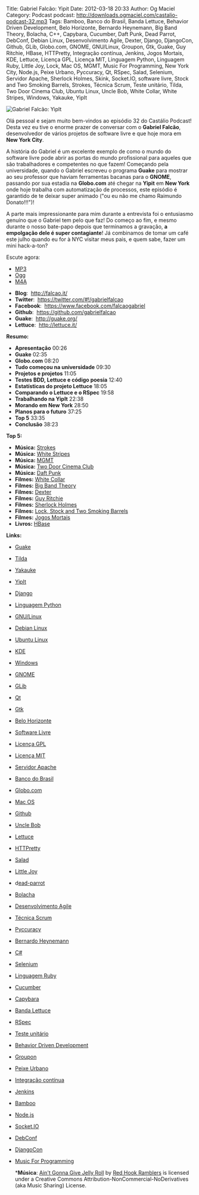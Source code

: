 Title: Gabriel Falcão: Yipit
Date: 2012-03-18 20:33
Author: Og Maciel
Category: Podcast
podcast: http://downloads.ogmaciel.com/castalio-podcast-32.mp3
Tags: Bamboo, Banco do Brasil, Banda Lettuce, Behavior Driven Development, Belo Horizonte, Bernardo Heynemann, Big Band Theory, Bolacha, C++, Capybara, Cucumber, Daft Punk, Dead Parrot, DebConf, Debian Linux, Desenvolvimento Agile, Dexter, Django, DjangoCon, Github, GLib, Globo.com, GNOME, GNU/Linux, Groupon, Gtk, Guake, Guy Ritchie, HBase, HTTPretty, Integração contínua, Jenkins, Jogos Mortais, KDE, Lettuce, Licença GPL, Licença MIT, Linguagem Python, Linguagem Ruby, Little Joy, Lock, Mac OS, MGMT, Music For Programming, New York City, Node.js, Peixe Urbano, Pyccuracy, Qt, RSpec, Salad, Selenium, Servidor Apache, Sherlock Holmes, Skink, Socket.IO, software livre, Stock and Two Smoking Barrels, Strokes, Técnica Scrum, Teste unitário, Tilda, Two Door Cinema Club, Ubuntu Linux, Uncle Bob, White Collar, White Stripes, Windows, Yakauke, YipIt


![Gabriel Falcão: YipIt]({filename}/images/gabrielfalcao.jpg)

Olá pessoal e sejam muito bem-vindos ao episódio 32 do Castálio Podcast!
Desta vez eu tive o enorme prazer de conversar com o **Gabriel Falcão**,
desenvolvedor de vários projetos de software livre e que hoje mora em
**New York City**.

A história do Gabriel é um excelente exemplo de como o mundo do software
livre pode abrir as portas do mundo profissional para aqueles que são
trabalhadores e competentes no que fazem! Começando pela universidade,
quando o Gabriel escreveu o programa **Guake** para mostrar ao seu
professor que haviam ferramentas bacanas para o **GNOME**, passando por
sua estadia na **Globo.com** até chegar na **Yipit** em **New York**
onde hoje trabalha com automatização de processos, este episódio é
garantido de te deixar super animado ("ou eu não me chamo Raimundo
Donato!!!")!

A parte mais impressionante para mim durante a entrevista foi o
entusiasmo genuíno que o Gabriel tem pelo que faz! Do começo ao fim, e
mesmo durante o nosso bate-papo depois que terminamos a gravação, **a
empolgação dele é super contagiante**! Já combinamos de tomar um café
este julho quando eu for à NYC visitar meus pais, e quem sabe, fazer um
mini hack-a-ton?

Escute agora:
* [MP3](http://downloads.ogmaciel.com/castalio-podcast-32.mp3)
* [Ogg](http://downloads.ogmaciel.com/castalio-podcast-32.ogg)
* [M4A](http://downloads.ogmaciel.com/castalio-podcast-32.m4a)

-   **Blog**:  <http://falcao.it/>
-   **Twitter**:  <https://twitter.com/#!/gabrielfalcao>
-   **Facebook**:  <https://www.facebook.com/falcaogabriel>
-   **Github**:  https://github.com/gabrielfalcao
-   **Guake**:  <http://guake.org/>
-   **Lettuce**:  <http://lettuce.it/>

**Resumo:**

-   **Apresentação** 00:26
-   **Guake** 02:35
-   **Globo.com** 08:20
-   **Tudo começou na universidade** 09:30
-   **Projetos e projetos** 11:05
-   **Testes BDD, Lettuce e código poesia** 12:40
-   **Estatísticas do projeto Lettuce** 18:05
-   **Comparando o Lettuce e o RSpec** 19:58
-   **Trabalhando na YipIt** 22:38
-   **Morando em New York** 28:50
-   **Planos para o futuro** 37:25
-   **Top 5** 33:35
-   **Conclusão** 38:23

**Top 5:**

-   **Música:** [Strokes](http://www.last.fm/search?q=Strokes)
-   **Música:** [White
    Stripes](http://www.last.fm/search?q=White+Stripes)
-   **Música:** [MGMT](http://www.last.fm/search?q=MGMT)
-   **Música:** [Two Door Cinema
    Club](http://www.last.fm/search?q=Two+Door+Cinema+Club)
-   **Música:** [Daft Punk](http://www.last.fm/search?q=Daft+Punk)
-   **Filmes:** [White
    Collar](http://www.imdb.com/find?s=all&q=White+Collar)
-   **Filmes:** [Big Band
    Theory](http://www.imdb.com/find?s=all&q=Big+Band+Theory)
-   **Filmes:** [Dexter](http://www.imdb.com/find?s=all&q=Dexter)
-   **Filmes:** [Guy
    Ritchie](http://www.imdb.com/find?s=all&q=Guy+Ritchie)
-   **Filmes:** [Sherlock
    Holmes](http://www.imdb.com/find?s=all&q=Sherlock+Holmes)
-   **Filmes:** [Lock, Stock and Two Smoking
    Barrels](http://www.imdb.com/find?s=all&q=Lock,+Stock+and+Two+Smoking+Barrels)
-   **Filmes:** [Jogos
    Mortais](http://www.imdb.com/find?s=all&q=Jogos+Mortais)
-   **Livros:**
    [HBase](http://www.amazon.com/s/ref=nb_sb_noss?url=search-alias%3Dstripbooks&field-keywords=HBase)

**Links:**

-   [Guake](https://duckduckgo.com/?q=Guake)
-   [Tilda](https://duckduckgo.com/?q=Tilda)
-   [Yakauke](https://duckduckgo.com/?q=Yakauke)
-   [YipIt](http://yipit.com/ "http://yipit.com/")
-   [Django](https://duckduckgo.com/?q=Django)
-   [Linguagem Python](https://duckduckgo.com/?q=Linguagem+Python)
-   [GNU/Linux](https://duckduckgo.com/?q=GNU/Linux)
-   [Debian Linux](https://duckduckgo.com/?q=Debian+Linux)
-   [Ubuntu Linux](https://duckduckgo.com/?q=Ubuntu+Linux)
-   [KDE](https://duckduckgo.com/?q=KDE)
-   [Windows](https://duckduckgo.com/?q=Windows)
-   [GNOME](https://duckduckgo.com/?q=GNOME)
-   [GLib](https://duckduckgo.com/?q=GLib)
-   [Qt](https://duckduckgo.com/?q=Qt)
-   [Gtk](https://duckduckgo.com/?q=Gtk)
-   [Belo Horizonte](https://duckduckgo.com/?q=Belo+Horizonte)
-   [Software Livre](https://duckduckgo.com/?q=Software+Livre)
-   [Licença GPL](https://duckduckgo.com/?q=Licença+GPL)
-   [Licença MIT](https://duckduckgo.com/?q=Licença+MIT)
-   [Servidor Apache](https://duckduckgo.com/?q=Servidor+Apache)
-   [Banco do Brasil](https://duckduckgo.com/?q=Banco+do+Brasil)
-   [Globo.com](https://duckduckgo.com/?q=Globo.com)
-   [Mac OS](https://duckduckgo.com/?q=Mac+OS)
-   [Github](https://duckduckgo.com/?q=Github)
-   [Uncle
    Bob](https://github.com/gabrielfalcao/unclebob "https://github.com/gabrielfalcao/unclebob")
-   [Lettuce](https://github.com/gabrielfalcao/lettuce "https://github.com/gabrielfalcao/lettuce")
-   [HTTPretty](https://github.com/gabrielfalcao/HTTPretty "https://github.com/gabrielfalcao/HTTPretty")
-   [Salad](https://github.com/gabrielfalcao/salad "https://github.com/gabrielfalcao/salad")
-   [Little
    Joy](https://github.com/gabrielfalcao/LittleJoy "https://github.com/gabrielfalcao/LittleJoy")
-   d[ead-parrot](https://github.com/gabrielfalcao/dead-parrot "https://github.com/gabrielfalcao/dead-parrot")
-   [Bolacha](https://github.com/gabrielfalcao/bolacha "https://github.com/gabrielfalcao/bolacha")
-   [Desenvolvimento
    Agile](https://duckduckgo.com/?q=Desenvolvimento+Agile)
-   [Técnica Scrum](https://duckduckgo.com/?q=Técnica+Scrum)
-   [Pyccuracy](https://github.com/heynemann/pyccuracy "https://github.com/heynemann/pyccuracy")
-   [Bernardo
    Heynemann](https://github.com/heynemann "https://github.com/heynemann")
-   [C\#](https://duckduckgo.com/?q=C#)
-   [Selenium](https://duckduckgo.com/?q=Selenium)
-   [Linguagem Ruby](https://duckduckgo.com/?q=Linguagem+Ruby)
-   [Cucumber](https://duckduckgo.com/?q=Cucumber)
-   [Capybara](https://duckduckgo.com/?q=Capybara)
-   [Banda Lettuce](https://duckduckgo.com/?q=Banda+Lettuce)
-   [RSpec](https://duckduckgo.com/?q=RSpec)
-   [Teste unitário](https://duckduckgo.com/?q=Teste+unitário)
-   [Behavior Driven
    Development](https://duckduckgo.com/?q=Behavior+Driven+Development)
-   [Groupon](https://duckduckgo.com/?q=Groupon)
-   [Peixe Urbano](https://duckduckgo.com/?q=Peixe+Urbano)
-   [Integração contínua](https://duckduckgo.com/?q=Integração+contínua)
-   [Jenkins](https://duckduckgo.com/?q=Jenkins)
-   [Bamboo](https://duckduckgo.com/?q=Bamboo)
-   [Node.js](https://duckduckgo.com/?q=Node.js)
-   [Socket.IO](https://duckduckgo.com/?q=Socket.IO)
-   [DebConf](https://duckduckgo.com/?q=DebConf)
-   [DjangoCon](https://duckduckgo.com/?q=DjangoCon)
-   [Music For
    Programming](http://musicforprogramming.net/ "http://musicforprogramming.net/")

    ***Música**: [Ain't Gonna Give Jelly Roll](http://freemusicarchive.org/music/Red_Hook_Ramblers/Live__WFMU_on_Antique_Phonograph_Music_Program_with_MAC_Feb_8_2011/Red_Hook_Ramblers_-_12_-_Aint_Gonna_Give_Jelly_Roll)
    by [Red Hook Ramblers](http://www.redhookramblers.com/) is licensed under a Creative Commons
    Attribution-NonCommercial-NoDerivatives (aka Music Sharing) License.
